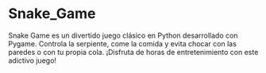 # Snake_Game
Snake Game es un divertido juego clásico en Python desarrollado con Pygame. Controla la serpiente, come la comida y evita chocar con las paredes o con tu propia cola. ¡Disfruta de horas de entretenimiento con este adictivo juego!
